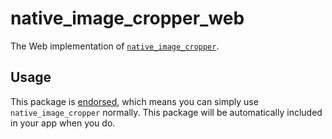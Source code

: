 # native_image_cropper_web

The Web implementation of [`native_image_cropper`][1].

## Usage

This package is [endorsed][2], which means you can simply use `native_image_cropper`
normally. This package will be automatically included in your app when you do.

[1]: https://pub.dev/packages/native_image_cropper

[2]: https://flutter.dev/docs/development/packages-and-plugins/developing-packages#endorsed-federated-plugin
